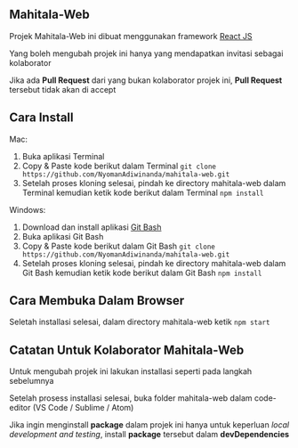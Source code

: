 ## Mahitala-Web
Projek Mahitala-Web ini dibuat menggunakan framework [React JS](https://reactjs.org/)

Yang boleh mengubah projek ini hanya yang mendapatkan invitasi sebagai kolaborator

Jika ada <strong>Pull Request</strong> dari yang bukan kolaborator projek ini, <strong>Pull Request</strong> tersebut tidak akan di accept

## Cara Install
Mac:
1) Buka aplikasi Terminal
2) Copy & Paste kode berikut dalam Terminal `git clone https://github.com/NyomanAdiwinanda/mahitala-web.git`
3) Setelah proses kloning selesai, pindah ke directory mahitala-web dalam Terminal kemudian ketik kode berikut dalam Terminal `npm install`

Windows:
1) Download dan install aplikasi [Git Bash](https://git-scm.com/downloads)
2) Buka aplikasi Git Bash
3) Copy & Paste kode berikut dalam Git Bash `git clone https://github.com/NyomanAdiwinanda/mahitala-web.git`
4) Setelah proses kloning selesai, pindah ke directory mahitala-web dalam Git Bash kemudian ketik kode berikut dalam Git Bash `npm install`

## Cara Membuka Dalam Browser
Seletah installasi selesai, dalam directory mahitala-web ketik `npm start`

## Catatan Untuk Kolaborator Mahitala-Web
Untuk mengubah projek ini lakukan installasi seperti pada langkah sebelumnya

Setelah prosess installasi selesai, buka folder mahitala-web dalam code-editor (VS Code / Sublime / Atom)

Jika ingin menginstall <strong>package</strong> dalam projek ini hanya untuk keperluan <em>local development and testing</em>, install <strong>package</strong> tersebut dalam <strong>devDependencies</strong>